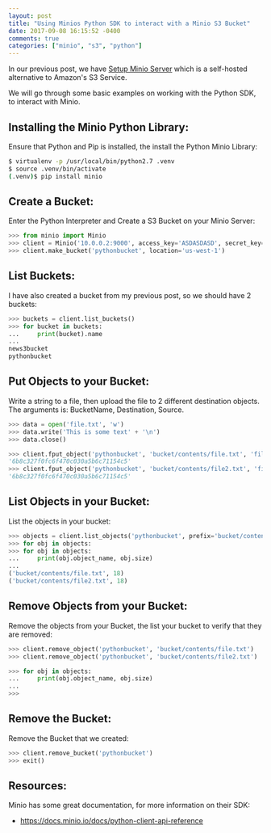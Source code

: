```yaml
---
layout: post
title: "Using Minios Python SDK to interact with a Minio S3 Bucket"
date: 2017-09-08 16:15:52 -0400
comments: true
categories: ["minio", "s3", "python"]
---
```


In our previous post, we have [Setup Minio Server](http://blog.ruanbekker.com/blog/2017/09/08/run-your-self-hosted-s3-service-with-minio-on-docker-swarm/) which is a self-hosted alternative to Amazon's S3 Service.

We will go through some basic examples on working with the Python SDK, to interact with Minio.

## Installing the Minio Python Library:

Ensure that Python and Pip is installed, the install the Python Minio Library:

```bash
$ virtualenv -p /usr/local/bin/python2.7 .venv
$ source .venv/bin/activate
(.venv)$ pip install minio
```

## Create a Bucket:

Enter the Python Interpreter and Create a S3 Bucket on your Minio Server:

```python
>>> from minio import Minio
>>> client = Minio('10.0.0.2:9000', access_key='ASDASDASD', secret_key='ASDASDASD', secure=False)
>>> client.make_bucket('pythonbucket', location='us-west-1')
```

## List Buckets:

I have also created a bucket from my previous post, so we should have 2 buckets:

```python
>>> buckets = client.list_buckets()
>>> for bucket in buckets:
...     print(bucket).name
...
news3bucket
pythonbucket
```

## Put Objects to your Bucket:

Write a string to a file, then upload the file to 2 different destination objects. The arguments is: BucketName, Destination, Source.

```python
>>> data = open('file.txt', 'w')
>>> data.write('This is some text' + '\n')
>>> data.close()

>>> client.fput_object('pythonbucket', 'bucket/contents/file.txt', 'file.txt')
'6b8c327f0fc6f470c030a5b6c71154c5'
>>> client.fput_object('pythonbucket', 'bucket/contents/file2.txt', 'file.txt')
'6b8c327f0fc6f470c030a5b6c71154c5'
```

## List Objects in your Bucket:

List the objects in your bucket:

```python
>>> objects = client.list_objects('pythonbucket', prefix='bucket/contents/', recursive=True)
>>> for obj in objects:
>>> for obj in objects:
...     print(obj.object_name, obj.size)
...
('bucket/contents/file.txt', 18)
('bucket/contents/file2.txt', 18)
```

## Remove Objects from your Bucket:

Remove the objects from your Bucket, the list your bucket to verify that they are removed:

```python
>>> client.remove_object('pythonbucket', 'bucket/contents/file.txt')
>>> client.remove_object('pythonbucket', 'bucket/contents/file2.txt')

>>> for obj in objects:
...     print(obj.object_name, obj.size)
...
>>>
```

## Remove the Bucket:

Remove the Bucket that we created:

```python
>>> client.remove_bucket('pythonbucket')
>>> exit()
```

## Resources:

Minio has some great documentation, for more information on their SDK:

- https://docs.minio.io/docs/python-client-api-reference

<p>
	<center>
	<script type='text/javascript' src='https://ko-fi.com/widgets/widget_2.js'></script><script type='text/javascript'>kofiwidget2.init('Buy Me a Coffee', '#46b798', 'A6423ZIQ');kofiwidget2.draw();</script> 
	</center>
</p>
